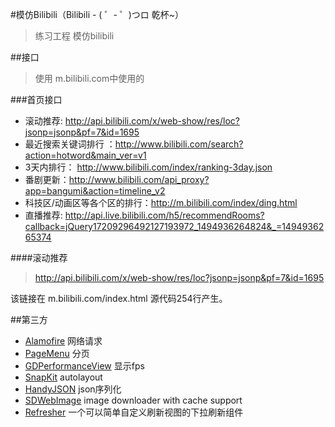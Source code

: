 #模仿Bilibili（Bilibili - ( ゜- ゜)つロ 乾杯~）
> 练习工程 模仿bilibili

##接口

>使用 m.bilibili.com中使用的

###首页接口

* 滚动推荐: http://api.bilibili.com/x/web-show/res/loc?jsonp=jsonp&pf=7&id=1695
* 最近搜索关键词排行 ：http://www.bilibili.com/search?action=hotword&main_ver=v1
* 3天内排行： http://www.bilibili.com/index/ranking-3day.json
* 番剧更新：http://www.bilibili.com/api_proxy?app=bangumi&action=timeline_v2
* 科技区/动画区等各个区的排行：http://m.bilibili.com/index/ding.html
* 直播推荐: http://api.live.bilibili.com/h5/recommendRooms?callback=jQuery17209296492127193972_1494936264824&_=1494936265374

####滚动推荐

>http://api.bilibili.com/x/web-show/res/loc?jsonp=jsonp&pf=7&id=1695

该链接在 m.bilibili.com/index.html 源代码254行产生。


##第三方

* [Alamofire](https://github.com/Alamofire/Alamofire) 网络请求
* [PageMenu](https://github.com/PageMenu/PageMenu) 分页
* [GDPerformanceView](https://github.com/dani-gavrilov/GDPerformanceView-Swift) 显示fps
* [SnapKit](https://github.com/SnapKit/SnapKit) autolayout
* [HandyJSON](https://github.com/alibaba/HandyJSON) json序列化
* [SDWebImage](https://github.com/rs/SDWebImage) image downloader with cache support
* [Refresher](https://github.com/jcavar/refresher) 一个可以简单自定义刷新视图的下拉刷新组件
